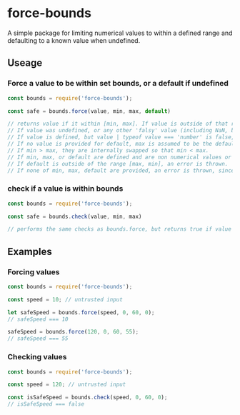 # force-bounds

A simple package for limiting numerical values to within a defined range and defaulting to a known value when undefined.

## Useage
### Force a value to be within set bounds, or a default if undefined
```javascript
const bounds = require('force-bounds');

const safe = bounds.force(value, min, max, default)

// returns value if it within [min, max]. If value is outside of that range, the closest bound is returned (like saturation).
// If value was undefined, or any other 'falsy' value (including NaN, but excluding 0), then the default value is returned.
// If value is defined, but value | typeof value === 'number' is false, then an error is thrown to prevent overwriting non-numerical defined values.
// If no value is provided for default, max is assumed to be the default, if no value is provided for max, max === min is assumed.
// If min > max, they are internally swapped so that min < max.
// If min, max, or default are defined and are non numerical values or x | x === Number.NaN is true for any of them, then the function will throw an error.
// If default is outside of the range [max, min], an error is thrown.
// If none of min, max, default are provided, an error is thrown, since that use case is meaningless and likely a mistake.
```
###  check if a value is within bounds
```javascript
const bounds = require('force-bounds');

const safe = bounds.check(value, min, max)

// performs the same checks as bounds.force, but returns true if value would be returned, and throws an error or returns false otherwise.
```

## Examples
### Forcing values
```javascript
const bounds = require('force-bounds');

const speed = 10; // untrusted input

let safeSpeed = bounds.force(speed, 0, 60, 0);
// safeSpeed === 10

safeSpeed = bounds.force(120, 0, 60, 55);
// safeSpeed === 55
```

### Checking values
```javascript
const bounds = require('force-bounds');

const speed = 120; // untrusted input

const isSafeSpeed = bounds.check(speed, 0, 60, 0);
// isSafeSpeed === false
```


